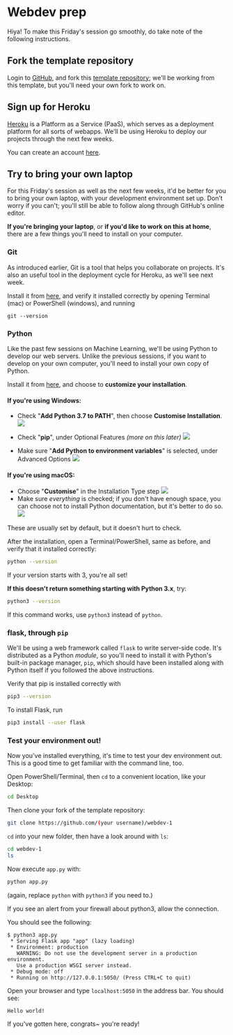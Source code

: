 # Webdev prep

Hiya! To make this Friday's session go smoothly, do take note of the following instructions.

## Fork the template repository

Login to [GitHub](https://github.com/login), and fork this [template repository](https://github.com/kaine119/); we'll be working from this template, but you'll need your own fork to work on.

## Sign up for Heroku

[Heroku](https://heroku.com) is a Platform as a Service (PaaS), which serves as a deployment platform for all sorts of webapps. We'll be using Heroku to deploy our projects through the next few weeks. 

You can create an account [here](https://signup.heroku.com/).

## Try to bring your own laptop

For this Friday's session as well as the next few weeks, it'd be better for you to bring your own laptop, with your development environment set up. Don't worry if you can't; you'll still be able to follow along through GitHub's online editor.

**If you're bringing your laptop**, or **if you'd like to work on this at home**, there are a few things you'll need to install on your computer.

### Git

As introduced earlier, Git is a tool that helps you collaborate on projects. It's also an useful tool in the deployment cycle for Heroku, as we'll see next week. 

Install it from [here](https://git-scm.com/downloads), and verify it installed correctly by opening  Terminal (mac) or PowerShell (windows), and running

```
git --version
```

### Python

Like the past few sessions on Machine Learning, we'll be using Python to develop our web servers. Unlike the previous sessions, if you want to develop on your own computer, you'll need to install your own copy of Python.

Install it from [here](<https://www.python.org/downloads/>), and choose to **customize your installation**.

#### If you're using **Windows**:

* Check "**Add Python 3.7 to PATH**", then choose **Customise Installation**.
  ![](./windows-1.png)

* Check "**pip**", under Optional Features *(more on this later)*
  ![](./windows-2.png)

* Make sure "**Add Python to environment variables**" is selected, under Advanced Options
  ![](./windows-3.png)
  

#### If you're using macOS:

* Choose "**Customise**" in the Installation Type step
  ![](./mac-1.png)
* Make sure *everything* is checked; if you don't have enough space, you can choose not to install Python documentation, but it's better to do so.
  ![](./mac-2.png)

These are usually set by default, but it doesn't hurt to check.

After the installation, open a Terminal/PowerShell, same as before, and verify that it installed correctly:

```sh
python --version
```

If your version starts with 3, you're all set!

**If this doesn't return something starting with Python 3.x**, try:

```sh
python3 --version
```

If this command works, use `python3` instead of `python`.

### flask, through `pip`

We'll be using a web framework called `flask` to write server-side code. It's distributed as a Python *module*, so you'll need to install it with Python's built-in package manager, `pip`, which should have been installed along with Python itself if you followed the above instructions. 

Verify that pip is installed correctly with

```sh
pip3 --version
```

To install Flask, run

```sh
pip3 install --user flask
```

### Test your environment out!

Now you've installed everything, it's time to test your dev environment out. This is a good time to get familiar with the command line, too.

Open PowerShell/Terminal, then `cd` to a convenient location, like your Desktop:

```sh
cd Desktop
```

Then clone your fork of the template repository:

```sh
git clone https://github.com/(your username)/webdev-1 
```

`cd` into your new folder, then have a look around with `ls`:

```sh
cd webdev-1
ls
```

Now execute `app.py` with:

```sh
python app.py
```

(again, replace `python` with `python3` if you need to.)

If you see an alert from your firewall about python3, allow the connection.

You should see the following:

```
$ python3 app.py
 * Serving Flask app "app" (lazy loading)
 * Environment: production
   WARNING: Do not use the development server in a production environment.
   Use a production WSGI server instead.
 * Debug mode: off
 * Running on http://127.0.0.1:5050/ (Press CTRL+C to quit)
```

Open your browser and type `localhost:5050` in the address bar. You should see:

```
Hello world!
```

If you've gotten here, congrats~ you're ready!

